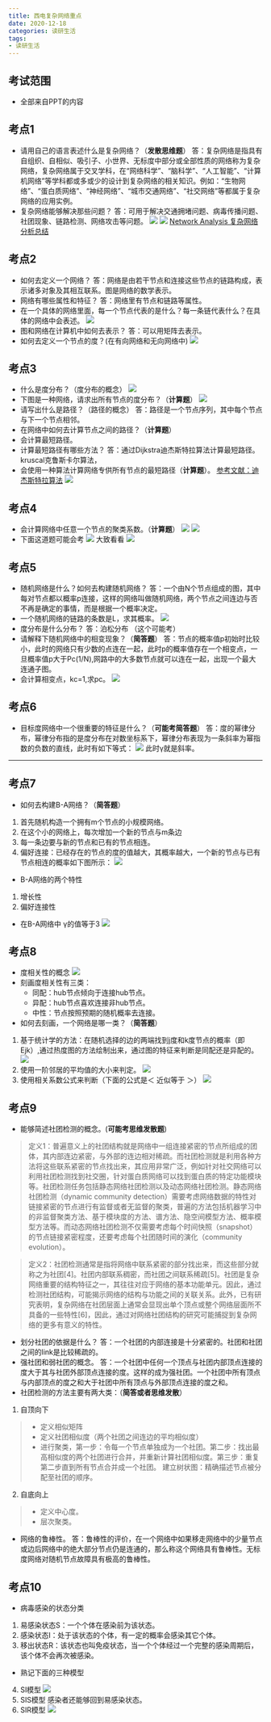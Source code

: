 ```yaml
---
title: 西电复杂网络重点
date: 2020-12-18
categories: 读研生活
tags: 
- 读研生活
---
```


## 考试范围
* 全部来自PPT的内容
## 考点1
* 请用自己的语言表述什么是复杂网络？（**发散思维题**）
答：复杂网络是指具有自组织、自相似、吸引子、小世界、无标度中部分或全部性质的网络称为复杂网络，复杂网络属于交叉学科，在“网络科学”、“脑科学”、“人工智能”、“计算机网络”等学科都或多或少的设计到复杂网络的相关知识。例如：“生物网络”、“蛋白质网络”、“神经网络”、“城市交通网络”、“社交网络”等都属于复杂网络的应用实例。
* 复杂网络能够解决那些问题？
答：可用于解决交通拥堵问题、病毒传播问题、社团现象、链路检测、网络攻击等问题。
![](https://img-blog.csdnimg.cn/img_convert/ee6f987f6999f39f4769d466e1bd146b.png)
![](https://img-blog.csdnimg.cn/img_convert/1f311bcad31c6bfcd7e8942bba4a9a94.png)
[Network Analysis 复杂网络分析总结](https://www.cnblogs.com/maybe2030/p/4665847.html#_label1)
## 考点2
* 如何去定义一个网络？
答：网络是由若干节点和连接这些节点的链路构成，表示诸多对象及其相互联系。图是网络的数学表示。
* 	网络有哪些属性和特征？
答：网络里有节点和链路等属性。
* 在一个具体的网络里面，每一个节点代表的是什么？每一条链代表什么？在具体的网络中会表述。
![](https://img-blog.csdnimg.cn/img_convert/00a534eee68a89428dc72f4d88f74fde.png)
* 图和网络在计算机中如何去表示？
答：可以用矩阵去表示。
* 如何去定义一个节点的度？(在有向网络和无向网络中)
![](https://img-blog.csdnimg.cn/img_convert/7b06571ee2756d90586251eb01b90056.png)
## 考点3
* 什么是度分布？（度分布的概念）
![](https://img-blog.csdnimg.cn/img_convert/ea59cfe158dbd07fcf65eb60f47bf096.png)
* 下图是一种网络，请求出所有节点的度分布？（**计算题**）
![](https://img-blog.csdnimg.cn/img_convert/f29f13cbb60b335e7cc44299452bc7a7.png)
* 请写出什么是路径？（路径的概念）
答：路径是一个节点序列，其中每个节点与下一个节点相邻。
* 在网络中如何去计算节点之间的路径？（**计算题**）
* 会计算最短路径。
* 计算最短路径有哪些方法？
答：通过Dijkstra迪杰斯特拉算法计算最短路径。kruscal克鲁斯卡尔算法，
* 会使用一种算法计算网络专供所有节点的最短路径（**计算题**）。
[参考文献：迪杰斯特拉算法](https://www.cnblogs.com/xxlong/p/5028981.html)
![](https://img-blog.csdnimg.cn/img_convert/0e2dcdc69e0ad5a08eec592e6a0fa429.png)
## 考点4
* 会计算网络中任意一个节点的聚类系数。（**计算题**）
![](https://img-blog.csdnimg.cn/img_convert/199227e04d671012ac832ca1d4584b83.png)
![](https://img-blog.csdnimg.cn/img_convert/e565200bc44978cf5350a1dfddd9c731.png)
* 下面这道题可能会考
![](https://img-blog.csdnimg.cn/img_convert/f2399b20cc595a84409bd12fc453ad79.png)
大致看看
![](https://img-blog.csdnimg.cn/img_convert/02def27d71a2a0258e269e6c5900af98.png)
## 考点5
* 随机网络是什么？如何去构建随机网络？
答：一个由N个节点组成的图，其中每对节点都以概率p连接，这样的网络叫做随机网络，两个节点之间连边与否不再是确定的事情，而是根据一个概率决定。
* 一个随机网络的链路的条数是L，求其概率。
![](https://img-blog.csdnimg.cn/img_convert/25d9ab8b2ed92d88dc11abdb95ef65ea.png)
* 度分布是什么分布？
答：泊松分布  （这个可能考）
* 请解释下随机网络中的相变现象？（**简答题**）
答：节点的概率值p初始时比较小，此时的网络只有少数的点连在一起，此时p的概率值存在一个相变点，一旦概率值p大于Pc(1/N),网路中的大多数节点就可以连在一起，出现一个最大连通子图。
* 会计算相变点，kc=1,求pc。
![](https://img-blog.csdnimg.cn/img_convert/40faeb2dc290060962d39b0b8eb5895c.png)
## 考点6
* 目标度网络中一个很重要的特征是什么？（**可能考简答题**）
答：度的幂律分布，幂律分布指的是度分布在对数坐标系下，幂律分布表现为一条斜率为幂指数的负数的直线，此时有如下等式：
![](https://img-blog.csdnimg.cn/img_convert/4cf694d2b5756d6248811dc8c3600ceb.png)
此时γ就是斜率。
---
## 考点7
* 如何去构建B-A网络？（**简答题**）
1. 首先随机构造一个拥有m个节点的小规模网络。
2. 在这个小的网络上，每次增加一个新的节点与m条边
3. 每一条边要与新的节点和已有的节点相连。
4. 偏好连接：已经存在的节点的度的值越大，其概率越大，一个新的节点与已有节点相连的概率如下图所示：
	![](https://img-blog.csdnimg.cn/img_convert/70d24af9d48fa8f8a048c0978abe803a.png)
* B-A网络的两个特性
1. 增长性
2. 偏好连接性
* 在B-A网络中 γ的值等于3
![](https://img-blog.csdnimg.cn/img_convert/363f3f956631a6de4792cc7a6ca4f48d.png)
## 考点8
* 度相关性的概念
![](https://img-blog.csdnimg.cn/img_convert/2f609bc2363c6e1638a6b25a8e97e286.png)
* 刻画度相关性有三类：
	* 同配：hub节点倾向于连接hub节点。
	* 异配：hub节点喜欢连接非hub节点。
	* 中性：节点按照预期的随机概率去连接。
* 如何去刻画，一个网络是哪一类？（**简答题**）
1. 基于统计学的方法：在随机选择的边的两端找到j度和k度节点的概率（即Ejk）,通过热度图的方法绘制出来，通过图的特征来判断是同配还是异配的。
![](https://img-blog.csdnimg.cn/img_convert/270075d9052ac1ebf7a693d30e6bb759.png)
2. 使用一阶邻居的平均值的大小来判定。
![](https://img-blog.csdnimg.cn/img_convert/5757c28ca498d60d90b60dc9bf971e28.png)
4. 使用相关系数公式来判断（下面的公式是＜  近似等于  ＞）
![](https://img-blog.csdnimg.cn/img_convert/27eb3425693c5097a8a2676da8b43b9f.png)
## 考点9
* 能够简述社团检测的概念。(**可能考思维发散题**)
>定义1：普遍意义上的社团结构就是网络中一组连接紧密的节点所组成的团体，其内部连边紧密，与外部的连边相对稀疏。而社团检测就是利用各种方法将这些联系紧密的节点找出来，其应用非常广泛，例如针对社交网络可以利用社团检测找到社交圈，针对蛋白质网络可以找到蛋白质的特定功能模块等。社团检测任务包括静态网络社团检测以及动态网络社团检测。静态网络社团检测（dynamic community detection）需要考虑网络数据的特性对链接紧密的节点进行有监督或者无监督的聚类，普遍的方法包括机器学习中的非监督聚类方法、基于模块度的方法、谱方法、隐空间模型方法、概率模型方法等。而动态网络社团检测不仅需要考虑每个时间快照（snapshot）的节点链接紧密程度，还要考虑每个社团随时间的演化（community evolution）。

>定义2：社团检测通常是指将网络中联系紧密的部分找出来，而这些部分就称之为社团[4]。社团内部联系稠密，而社团之间联系稀疏[5]。社团是复杂网络重要的结构特征之一，其往往对应于网络的基本功能单元。因此，通过检测社团结构，可能揭示网络的结构与功能之间的关联关系。此外，已有研究表明，复杂网络在社团层面上通常会显现出单个顶点或整个网络层面所不具备的一些特性[6]，因此，通过对网络社团结构的研究可能捕捉到复杂网络的更多有意义的特性。
* 划分社团的依据是什么？
答：一个社团的内部连接是十分紧密的。社团和社团之间的link是比较稀疏的。
* 强社团和弱社团的概念。
答：一个社团中任何一个顶点与社团内部顶点连接的度大于其与社团外部顶点连接的度。这样的成为强社团。一个社团中所有顶点与内部顶点的度之和大于社团中所有顶点与外部顶点连接的度之和。
* 社团检测的方法主要有两大类：（**简答或者思维发散**）
1. 自顶向下
> * 定义相似矩阵
> * 定义社团相似度（两个社团之间连边的平均相似度）
> * 进行聚类，第一步：令每一个节点单独成为一个社团。第二步：找出最高相似度的两个社团进行合并，并重新计算社团相似度。第三步：重复第二步直到所有节点合并成一个社团。
> 建立树状图：精确描述节点被分配至社团的顺序。
2. 自底向上
> * 定义中心度。
> * 层次聚类。
* 网络的鲁棒性。
答：鲁棒性的评价，在一个网络中如果移走网络中的少量节点或边后网络中的绝大部分节点仍是连通的，那么称这个网络具有鲁棒性。无标度网络对随机节点故障具有极高的鲁棒性。
## 考点10
* 病毒感染的状态分类
1. 易感染状态S：一个个体在感染前为该状态。
2. 感染状态I：处于该状态的个体，有一定的概率会感染其它个体。
3. 移出状态R：该状态也叫免疫状态，当一个个体经过一个完整的感染周期后，该个体不会再次被感染。
* 熟记下面的三种模型
4. SI模型
![](https://img-blog.csdnimg.cn/img_convert/6b5ff09de372c094bbc8c23cf28c6fe2.png)
5. SIS模型
感染者还能够回到易感染状态。
7. SIR模型
![](https://img-blog.csdnimg.cn/img_convert/158fac475e2f43b88e33576b8526f7f3.png)